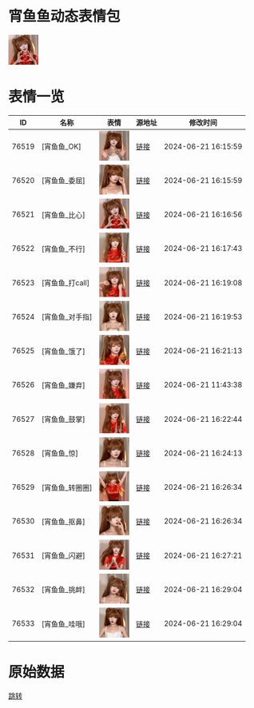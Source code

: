 # 宵鱼鱼动态表情包

<img src="./cover.jpg" height="60" alt="cover" />

# 表情一览

|ID|名称|表情|源地址|修改时间|
|----|----|----|----|----|
|76519|[宵鱼鱼_OK]|<img src="./pic/076519_%5B宵鱼鱼_OK%5D.gif" height="60" alt="OK"/>|[链接](https://i0.hdslb.com/bfs/emote/4a9081f71aa4f60ea010a5328eed28f02f33e780.gif)|2024-06-21 16:15:59|
|76520|[宵鱼鱼_委屈]|<img src="./pic/076520_%5B宵鱼鱼_委屈%5D.gif" height="60" alt="委屈"/>|[链接](https://i0.hdslb.com/bfs/emote/3ae5c2ac91bf903ce447bf70e6c8b4e9d61d0d8e.gif)|2024-06-21 16:15:59|
|76521|[宵鱼鱼_比心]|<img src="./pic/076521_%5B宵鱼鱼_比心%5D.gif" height="60" alt="比心"/>|[链接](https://i0.hdslb.com/bfs/emote/c35b7499aaa5a55c5058dd0f1bab5eca3ee98f2f.gif)|2024-06-21 16:16:56|
|76522|[宵鱼鱼_不行]|<img src="./pic/076522_%5B宵鱼鱼_不行%5D.gif" height="60" alt="不行"/>|[链接](https://i0.hdslb.com/bfs/emote/2ee27a7ae2808e244cfe6c023ac90503b88328ef.gif)|2024-06-21 16:17:43|
|76523|[宵鱼鱼_打call]|<img src="./pic/076523_%5B宵鱼鱼_打call%5D.gif" height="60" alt="打call"/>|[链接](https://i0.hdslb.com/bfs/emote/0ad918e9388bbd2ca18c8ff0a51c1a61beaeb31b.gif)|2024-06-21 16:19:08|
|76524|[宵鱼鱼_对手指]|<img src="./pic/076524_%5B宵鱼鱼_对手指%5D.gif" height="60" alt="对手指"/>|[链接](https://i0.hdslb.com/bfs/emote/c65895b24a59c7e64262e30db2802b67babf2169.gif)|2024-06-21 16:19:53|
|76525|[宵鱼鱼_饿了]|<img src="./pic/076525_%5B宵鱼鱼_饿了%5D.gif" height="60" alt="饿了"/>|[链接](https://i0.hdslb.com/bfs/emote/239560b90684c1836ed82edfb6bb07091095d9bd.gif)|2024-06-21 16:21:13|
|76526|[宵鱼鱼_嫌弃]|<img src="./pic/076526_%5B宵鱼鱼_嫌弃%5D.gif" height="60" alt="嫌弃"/>|[链接](https://i0.hdslb.com/bfs/emote/e4d607b1dd7c94070484edfa7cc3c8b597640f3c.gif)|2024-06-21 11:43:38|
|76527|[宵鱼鱼_鼓掌]|<img src="./pic/076527_%5B宵鱼鱼_鼓掌%5D.gif" height="60" alt="鼓掌"/>|[链接](https://i0.hdslb.com/bfs/emote/4e689e4176b51b161284520ca0657e759eb4df97.gif)|2024-06-21 16:22:44|
|76528|[宵鱼鱼_惊]|<img src="./pic/076528_%5B宵鱼鱼_惊%5D.gif" height="60" alt="惊"/>|[链接](https://i0.hdslb.com/bfs/emote/f0fa558de7029b7b6cc5a490f7dd4867edae931f.gif)|2024-06-21 16:24:13|
|76529|[宵鱼鱼_转圈圈]|<img src="./pic/076529_%5B宵鱼鱼_转圈圈%5D.gif" height="60" alt="转圈圈"/>|[链接](https://i0.hdslb.com/bfs/emote/6680b1466a3f7e950aeb1d3d5f2a9b8d019941be.gif)|2024-06-21 16:26:34|
|76530|[宵鱼鱼_抠鼻]|<img src="./pic/076530_%5B宵鱼鱼_抠鼻%5D.gif" height="60" alt="抠鼻"/>|[链接](https://i0.hdslb.com/bfs/emote/26af294601d75420308842d5cbcfeb90ab0ebc6b.gif)|2024-06-21 16:26:34|
|76531|[宵鱼鱼_闪避]|<img src="./pic/076531_%5B宵鱼鱼_闪避%5D.gif" height="60" alt="闪避"/>|[链接](https://i0.hdslb.com/bfs/emote/7c1291bdb4f82222f9781c2be9d4fd3924acf8e7.gif)|2024-06-21 16:27:21|
|76532|[宵鱼鱼_挑衅]|<img src="./pic/076532_%5B宵鱼鱼_挑衅%5D.gif" height="60" alt="挑衅"/>|[链接](https://i0.hdslb.com/bfs/emote/a222e55f3678696de54a5fbdd1017c2ec9e3db7a.gif)|2024-06-21 16:29:04|
|76533|[宵鱼鱼_哇哦]|<img src="./pic/076533_%5B宵鱼鱼_哇哦%5D.gif" height="60" alt="哇哦"/>|[链接](https://i0.hdslb.com/bfs/emote/69288e67b67f76241a0b90e2454808f1fca4751f.gif)|2024-06-21 16:29:04|

# 原始数据

[跳转](./raw.json)


